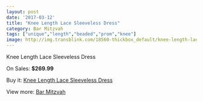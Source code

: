 ```yaml
---
layout: post
date: '2017-03-12'
title: "Knee Length Lace Sleeveless Dress"
category: Bar Mitzvah
tags: ["unique","length","beaded","prom","knee"]
image: http://img.transblink.com/18560-thickbox_default/knee-length-lace-sleeveless-dress.jpg
---
```

Knee Length Lace Sleeveless Dress

On Sales: **$269.99**
<a href="https://www.transblink.com/en/bar-mitzvah/5798-knee-length-lace-sleeveless-dress.html"><amp-img layout="responsive" width="600" height="600" src="//img.transblink.com/18560-thickbox_default/knee-length-lace-sleeveless-dress.jpg" alt="Knee Length Lace Sleeveless Dress 0" /></a>
<a href="https://www.transblink.com/en/bar-mitzvah/5798-knee-length-lace-sleeveless-dress.html"><amp-img layout="responsive" width="600" height="600" src="//img.transblink.com/18562-thickbox_default/knee-length-lace-sleeveless-dress.jpg" alt="Knee Length Lace Sleeveless Dress 1" /></a>
<a href="https://www.transblink.com/en/bar-mitzvah/5798-knee-length-lace-sleeveless-dress.html"><amp-img layout="responsive" width="600" height="600" src="//img.transblink.com/18561-thickbox_default/knee-length-lace-sleeveless-dress.jpg" alt="Knee Length Lace Sleeveless Dress 2" /></a>

Buy it: [Knee Length Lace Sleeveless Dress](https://www.transblink.com/en/bar-mitzvah/5798-knee-length-lace-sleeveless-dress.html "Knee Length Lace Sleeveless Dress")

View more: [Bar Mitzvah](https://www.transblink.com/en/2-bar-mitzvah "Bar Mitzvah")